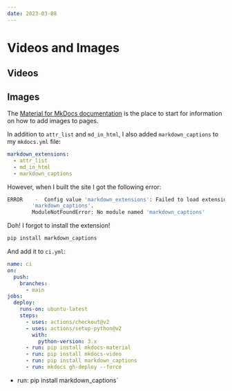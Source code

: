 ```yaml
---
date: 2023-03-08
---
```


# Videos and Images

## Videos

## Images

The [Material for MkDocs documentation](vhttps://squidfunk.github.io/mkdocs-material/reference/images/) is the place to start for information on how to add images to pages.  

In addition to `attr_list` and `md_in_html`, I also added `markdown_captions` to my `mkdocs.yml` file:

```yaml
markdown_extensions:
  - attr_list
  - md_in_html
  - markdown_captions
```

However, when I built the site I got the following error:

```zsh
ERROR    -  Config value 'markdown_extensions': Failed to load extension
        'markdown_captions'.
        ModuleNotFoundError: No module named 'markdown_captions'
```

Doh! I forgot to install the extension!

```zsh
pip install markdown_captions
```

And add it to `ci.yml`:

```yaml
name: ci 
on:
  push:
    branches:
      - main
jobs:
  deploy:
    runs-on: ubuntu-latest
    steps:
      - uses: actions/checkout@v2
      - uses: actions/setup-python@v2
        with:
          python-version: 3.x
      - run: pip install mkdocs-material 
      - run: pip install mkdocs-video
      - run: pip install markdown_captions
      - run: mkdocs gh-deploy --force
```

 - run: pip install markdown_captions`


